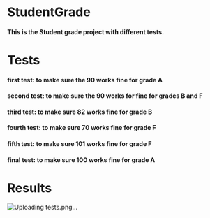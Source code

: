 # StudentGrade
#### This is the Student grade project with different tests.
# Tests
#### first test: to make sure the 90 works fine for grade A
#### second test: to make sure the 90 works for fine for grades B and F
#### third test: to make sure 82 works fine for grade B
#### fourth test: to make sure 70 works fine for grade F
#### fifth test: to make sure 101 works fine for grade F
#### final test: to make sure 100 works fine for grade A
# Results
![Uploading tests.png…]()


